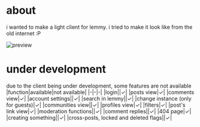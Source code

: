 # about
i wanted to make a light client for lemmy. i tried to make it look like from the old internet :P

![preview](https://github.com/user-attachments/assets/e8d68af7-4939-4c61-a3b8-b928633f56d5)


# under development
due to the client being under development, some features are not available
|function|available|not available|
|-|-|-|
|login||✓|
|posts view|✓|
|comments view|✓|
|account settings||✓|
|search in lemmy||✓|
|change instance (only for guests)|✓|
|communities view||✓|
|profiles view|✓|
|filters|✓|
|post's link view|✓|
|moderation functions||✓|
|comment replies||✓|
|404 page|✓|
|creating something||✓|
|cross-posts, locked and deleted flags||✓|
